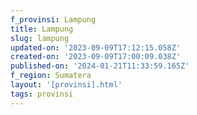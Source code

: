 ```yaml
---
f_provinsi: Lampung
title: Lampung
slug: lampung
updated-on: '2023-09-09T17:12:15.058Z'
created-on: '2023-09-09T17:00:09.038Z'
published-on: '2024-01-21T11:33:59.165Z'
f_region: Sumatera
layout: '[provinsi].html'
tags: provinsi
---
```



